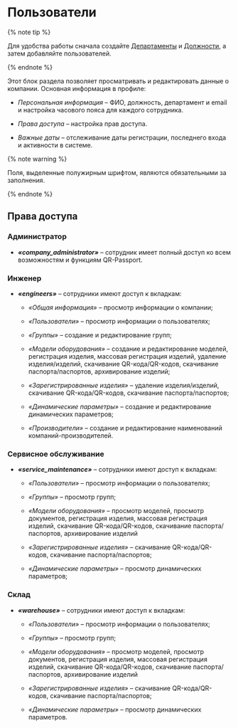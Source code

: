 # Пользователи
{% note tip %}

Для удобства работы сначала создайте [Департаменты](department.md#anchor) и [Должности](positions.md#anchor), а затем добавляйте пользователей. 

{% endnote %}

Этот блок раздела позволяет просматривать и редактировать данные о компании. 
Основная информация в профиле:
* _Персональная информация_ – ФИО, должность, департамент и email и настройка часового пояса для каждого сотрудника.

* _Права доступа_ – настройка прав доступа.

* _Важные даты_ – отслеживание даты регистрации, последнего входа и активности в системе.

{% note warning %}

 Поля, выделенные полужирным шрифтом, являются обязательными за заполнения.

{% endnote %}

## Права доступа
### Администратор
* **_«company_administrator»_** – сотрудник имеет полный доступ ко всем возможностям и функциям QR-Passport.

### Инженер
* **_«engineers»_** – сотрудники имеют доступ к вкладкам:

    * _«Общая информация»_ – просмотр информации о компании; 

    * _«Пользователи»_ – просмотр информации о пользователях; 

    * _«Группы»_ – создание и редактирование групп; 

    * _«Модели оборудования»_ – создание и редактирование моделей, регистрация изделия, массовая регистрация изделий, удаление изделия/изделий, скачивание QR-кода/QR-кодов, скачивание паспорта/паспортов, архивирование изделий;

    * _«Зарегистрированные изделия»_ – удаление изделия/изделий, скачивание QR-кода/QR-кодов, скачивание паспорта/паспортов;

    * _«Динамические параметры»_ – создание и редактирование динамических параметров;

    * _«Производители»_ – создание и редактирование наименований компаний-производителей.

### Сервисное обслуживание

* **_«service_maintenance»_** – сотрудники имеют доступ к вкладкам:

    * _«Пользователи»_ – просмотр информации о пользователях;
     
    * _«Группы»_ – просмотр групп; 
     
    * _«Модели оборудования»_ – просмотр моделей, просмотр документов, регистрация изделия, массовая регистрация изделий, скачивание QR-кода/QR-кодов, скачивание паспорта/паспортов, архивирование изделий
    
    * _«Зарегистрированные изделия»_ – скачивание QR-кода/QR-кодов, скачивание паспорта/паспортов;
    
    * _«Динамические параметры»_ – просмотр динамических параметров;    

### Склад

* **_«warehouse»_** – сотрудники имеют доступ к вкладкам:

    * _«Пользователи»_ – просмотр информации о пользователях;
    
    * _«Группы»_ – просмотр групп; 
    
    * _«Модели оборудования»_ – просмотр моделей, просмотр документов, регистрация изделия, массовая регистрация изделий, скачивание QR-кода/QR-кодов, скачивание паспорта/паспортов, архивирование изделий
    
    * _«Зарегистрированные изделия»_ – скачивание QR-кода/QR-кодов, скачивание паспорта/паспортов;
    
    * _«Динамические параметры»_ – просмотр динамических параметров.





